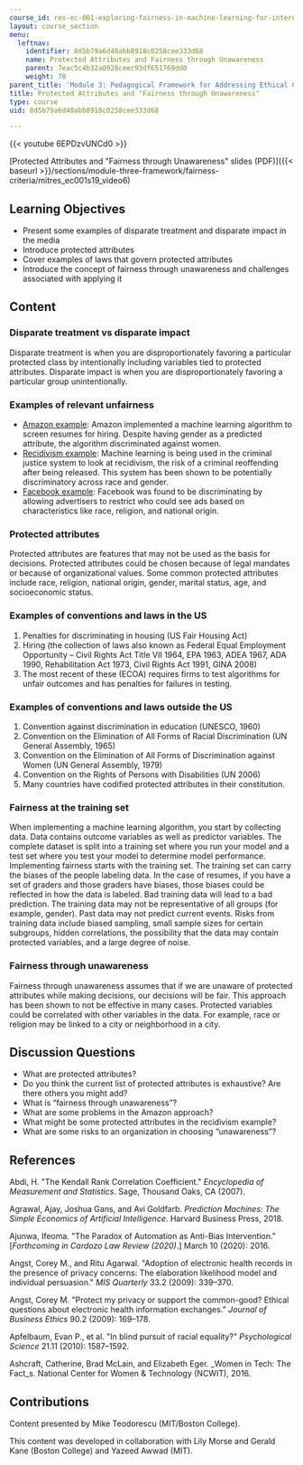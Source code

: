 ```yaml
---
course_id: res-ec-001-exploring-fairness-in-machine-learning-for-international-development-spring-2020
layout: course_section
menu:
  leftnav:
    identifier: 8d5b79a6d48abb8918c0258cee333d68
    name: Protected Attributes and Fairness through Unawareness
    parent: 7eac5c4b32a0928ceec93df651769dd0
    weight: 70
parent_title: 'Module 3: Pedagogical Framework for Addressing Ethical Challenges '
title: Protected Attributes and "Fairness through Unawareness"
type: course
uid: 8d5b79a6d48abb8918c0258cee333d68

---
```


{{< youtube 6EPDzvUNCd0 >}}

[Protected Attributes and "Fairness through Unawareness" slides (PDF)]({{< baseurl >}}/sections/module-three-framework/fairness-criteria/mitres_ec001s19_video6)

Learning Objectives
-------------------

*   Present some examples of disparate treatment and disparate impact in the media
*   Introduce protected attributes
*   Cover examples of laws that govern protected attributes
*   Introduce the concept of fairness through unawareness and challenges associated with applying it

Content
-------

### Disparate treatment vs disparate impact

Disparate treatment is when you are disproportionately favoring a particular protected class by intentionally including variables tied to protected attributes. Disparate impact is when you are disproportionately favoring a particular group unintentionally.

### Examples of relevant unfairness

*   [Amazon example](https://fortune.com/2018/10/10/amazon-ai-recruitment-bias-women-sexist/): Amazon implemented a machine learning algorithm to screen resumes for hiring. Despite having gender as a predicted attribute, the algorithm discriminated against women. 
*   [Recidivism example](https://www.technologyreview.com/s/612775/algorithms-criminal-justice-ai/): Machine learning is being used in the criminal justice system to look at recidivism, the risk of a criminal reoffending after being released. This system has been shown to be potentially discriminatory across race and gender. 
*   [Facebook example](https://www.nytimes.com/2019/03/28/us/politics/facebook-housing-discrimination.html): Facebook was found to be discriminating by allowing advertisers to restrict who could see ads based on characteristics like race, religion, and national origin. 

### Protected attributes

Protected attributes are features that may not be used as the basis for decisions. Protected attributes could be chosen because of legal mandates or because of organizational values. Some common protected attributes include race, religion, national origin, gender, marital status, age, and socioeconomic status.

### Examples of conventions and laws in the US

1.  Penalties for discriminating in housing (US Fair Housing Act)
2.  Hiring (the collection of laws also known as Federal Equal Employment Opportunity – Civil Rights Act Title VII 1964, EPA 1963, ADEA 1967, ADA 1990, Rehabilitation Act 1973, Civil Rights Act 1991, GINA 2008)
3.  The most recent of these (ECOA) requires firms to test algorithms for unfair outcomes and has penalties for failures in testing.

### Examples of conventions and laws outside the US

1.  Convention against discrimination in education (UNESCO, 1960)
2.  Convention on the Elimination of All Forms of Racial Discrimination (UN General Assembly, 1965)
3.  Convention on the Elimination of All Forms of Discrimination against Women (UN General Assembly, 1979)
4.  Convention on the Rights of Persons with Disabilities (UN 2006)
5.  Many countries have codified protected attributes in their constitution.

### Fairness at the training set

When implementing a machine learning algorithm, you start by collecting data. Data contains outcome variables as well as predictor variables. The complete dataset is split into a training set where you run your model and a test set where you test your model to determine model performance. Implementing fairness starts with the training set. The training set can carry the biases of the people labeling data. In the case of resumes, if you have a set of graders and those graders have biases, those biases could be reflected in how the data is labeled. Bad training data will lead to a bad prediction. The training data may not be representative of all groups (for example, gender). Past data may not predict current events. Risks from training data include biased sampling, small sample sizes for certain subgroups, hidden correlations, the possibility that the data may contain protected variables, and a large degree of noise.

### Fairness through unawareness

Fairness through unawareness assumes that if we are unaware of protected attributes while making decisions, our decisions will be fair. This approach has been shown to not be effective in many cases. Protected variables could be correlated with other variables in the data. For example, race or religion may be linked to a city or neighborhood in a city.

Discussion Questions
--------------------

*   What are protected attributes?
*   Do you think the current list of protected attributes is exhaustive? Are there others you might add?
*   What is “fairness through unawareness”?
*   What are some problems in the Amazon approach?
*   What might be some protected attributes in the recidivism example?
*   What are some risks to an organization in choosing “unawareness”?

References
----------

Abdi, H. "The Kendall Rank Correlation Coefficient." _Encyclopedia of Measurement and Statistics_. Sage, Thousand Oaks, CA (2007).

Agrawal, Ajay, Joshua Gans, and Avi Goldfarb. _Prediction Machines: The Simple Economics of Artificial Intelligence_. Harvard Business Press, 2018.

Ajunwa, Ifeoma. "The Paradox of Automation as Anti-Bias Intervention." \[_Forthcoming in Cardozo Law Review (2020)_.\] March 10 (2020): 2016.

Angst, Corey M., and Ritu Agarwal. "Adoption of electronic health records in the presence of privacy concerns: The elaboration likelihood model and individual persuasion." _MIS Quarterly_ 33.2 (2009): 339–370.

Angst, Corey M. "Protect my privacy or support the common-good? Ethical questions about electronic health information exchanges." _Journal of Business Ethics_ 90.2 (2009): 169–178.

Apfelbaum, Evan P., et al. "In blind pursuit of racial equality?" _Psychological Science_ 21.11 (2010): 1587–1592.

Ashcraft, Catherine, Brad McLain, and Elizabeth Eger. _Women in Tech: The Fact_s. National Center for Women & Technology (NCWIT), 2016.

Contributions
-------------

Content presented by Mike Teodorescu (MIT/Boston College).

This content was developed in collaboration with Lily Morse and Gerald Kane (Boston College) and Yazeed Awwad (MIT).